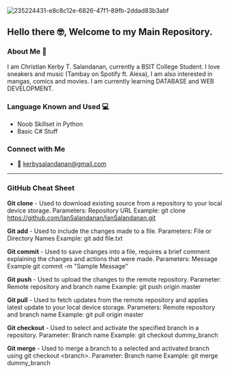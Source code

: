 ![235224431-e8c8c12e-6826-47f1-89fb-2ddad83b3abf](https://github.com/IanSalandanan/IanSalandanan/assets/154485644/46815bcb-9586-46ab-b87e-e1b793737632)

## Hello there 🤓, Welcome to my Main Repository.

### About Me 🕺

I am Christian Kerby T. Salandanan, currently a BSIT College Student. I love sneakers and music (Tambay on Spotify ft. Alexa), I am also interested in mangas, comics and movies. I am currently learning DATABASE and WEB DEVELOPMENT.

### Language Known and Used 💻

- Noob Skillset in Python
- Basic C# Stuff

### Connect with Me 

- 📧 kerbysalandanan@gmail.com

----------------------------------------------------------------------------------------------------------------------------------------------------------------------------------------------

### GitHub Cheat Sheet

**Git clone** - Used to download existing source from a repository to your local device storage.
Parameters: Repository URL 
Example: git clone https://github.com/IanSalandanan/IanSalandanan.git

**Git add** - Used to include the changes made to a file.
Parameters: File or Directory Names
Example: git add file.txt

**Git commit** - Used to save changes into a file, requires a brief comment explaining the changes and actions that were made.
Parameters: Message
Example git commit -m "Sample Message"

**Git push** - Used to upload the changes to the remote repository.
Parameter: Remote repository and branch name
Example: git push origin master

**Git pull** - Used to fetch updates from the remote repository and applies latest update to your local device storage.
Parameters: Remote repository and branch name
Example: git pull origin master

**Git checkout** - Used to select and activate the specified branch in a repository.
Parameter: Branch name
Example: git checkout dummy_branch

**Git merge** - Used to merge a branch to a selected and activated branch using git checkout &lt;branch&gt;.
Parameter: Branch name
Example: git merge dummy_branch
